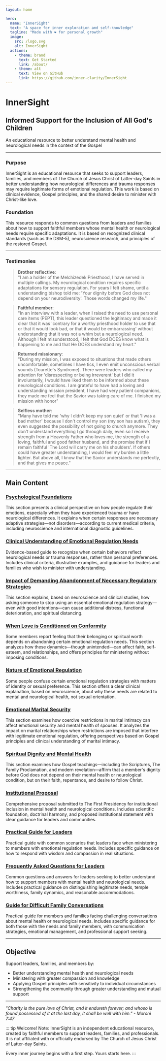 ```yaml
---
layout: home

hero:
  name: "InnerSight"
  text: "A space for inner exploration and self-knowledge"
  tagline: "Made with ❤️ for personal growth"
  image:
    src: /logo.svg
    alt: InnerSight
  actions:
    - theme: brand
      text: Get Started
      link: /about/
    - theme: alt
      text: View on GitHub
      link: https://github.com/inner-clarity/InnerSight
---
```

<!--content -->

<!--<ContenidoActualEn />-->

# InnerSight  
## Informed Support for the Inclusion of All God's Children  

An educational resource to better understand mental health and neurological needs in the context of the Gospel

---

### Purpose

InnerSight is an educational resource that seeks to support leaders, families, and members of The Church of Jesus Christ of Latter-day Saints in better understanding how neurological differences and trauma responses may require legitimate forms of emotional regulation. This work is based on clinical evidence, Gospel principles, and the shared desire to minister with Christ-like love.

### Foundation

This resource responds to common questions from leaders and families about how to support faithful members whose mental health or neurological needs require specific adaptations. It is based on recognized clinical standards (such as the DSM-5), neuroscience research, and principles of the restored Gospel.

---

### Testimonies

> **Brother reflective**: \
> "I am a holder of the Melchizedek Priesthood, I have served in multiple callings. My neurological condition requires specific adaptations for sensory regulation. For years I felt shame, until a understanding bishop told me: 'Your dignity before God does not depend on your neurodiversity'. Those words changed my life."

> **Faithful member**: \
> "In an interview with a leader, when I raised the need to use personal care items (PEPT), this leader questioned the legitimacy and made it clear that it was 'contrary for a worthy priesthood holder to use that or that it would look bad, or that it would be embarrassing' without understanding that it was not a whim but a neurological need. Although I felt misunderstood, I felt that God DOES know what is happening to me and that He DOES understand my heart."

> **Returned missionary**: \
> "During my mission, I was exposed to situations that made others uncomfortable, sometimes I have tics, I even emit unconscious verbal sounds (Tourette's Syndrome). There were leaders who called my attention for 'disrespecting or being irreverent' but I did it involuntarily, I would have liked them to be informed about these neurological conditions. I am grateful to have had a loving and understanding mission president, I have had very patient companions, they made me feel that the Savior was taking care of me. I finished my mission with honor"

> **Selfless mother**: \
> "Many have told me 'why I didn't keep my son quiet' or that 'I was a bad mother' because I don't control my son (my son has autism), they even suggested the possibility of not going to church anymore. They don't understand everything I go through daily, even so I receive strength from a Heavenly Father who loves me, the strength of a loving, faithful and good father husband, and the promise that if I remain faithful 'The Lord will carry me on his shoulders'. If others could have greater understanding, I would feel my burden a little lighter. But above all, I know that the Savior understands me perfectly, and that gives me peace."

---

## Main Content

### [Psychological Foundations](/en/analisis_psicologico_apropiado_v2)
This section presents a clinical perspective on how people regulate their emotions, especially when they have experienced trauma or have neurological differences. It explains when certain responses are necessary adaptive strategies—not disorders—according to current medical criteria, including neuroscience and international diagnostic guidelines.

### [Clinical Understanding of Emotional Regulation Needs](/en/fundamento_cientifico_validacion)
Evidence-based guide to recognize when certain behaviors reflect neurological needs or trauma responses, rather than personal preferences. Includes clinical criteria, illustrative examples, and guidance for leaders and families who wish to minister with understanding.

### [Impact of Demanding Abandonment of Necessary Regulatory Strategies](/en/efectos_de_restricciones_coercitiva)
This section explains, based on neuroscience and clinical studies, how asking someone to stop using an essential emotional regulation strategy—even with good intentions—can cause additional distress, functional deterioration, and spiritual distancing.

### [When Love is Conditioned on Conformity](/en/chantaje_emocional)
Some members report feeling that their belonging or spiritual worth depends on abandoning certain emotional regulation needs. This section analyzes how these dynamics—though unintended—can affect faith, self-esteem, and relationships, and offers principles for ministering without imposing conditions.

### [Nature of Emotional Regulation](/en/Naturaleza_regulacion_emocional)
Some people confuse certain emotional regulation strategies with matters of identity or sexual preference. This section offers a clear clinical explanation, based on neuroscience, about why these needs are related to mental and neurological health, not sexual orientation.

### [Emotional Marital Security](/en/Seguridad_Emocional_Conyugal)
This section examines how coercive restrictions in marital intimacy can affect emotional security and mental health of spouses. It analyzes the impact on marital relationships when restrictions are imposed that interfere with legitimate emotional regulation, offering perspectives based on Gospel principles and clinical understanding of marital intimacy.

### [Spiritual Dignity and Mental Health](/en/sacerdocio_salud_mental_apropiado_v5)  
This section examines how Gospel teachings—including the Scriptures, The Family Proclamation, and modern revelation—affirm that a member's dignity before God does not depend on their mental health or neurological condition, but on their faith, repentance, and desire to follow Christ.

### [Institutional Proposal](/en/propuesta_v1_esp)
Comprehensive proposal submitted to The First Presidency for institutional inclusion in mental health and neurological conditions. Includes scientific foundation, doctrinal harmony, and proposed institutional statement with clear guidance for leaders and communities.

### [Practical Guide for Leaders](/en/guia_practica_lideres)
Practical guide with common scenarios that leaders face when ministering to members with emotional regulation needs. Includes specific guidance on how to respond with wisdom and compassion in real situations.

### [Frequently Asked Questions for Leaders](/en/PreguntasFrecuentes)
Common questions and answers for leaders seeking to better understand how to support members with mental health and neurological needs. Includes practical guidance on distinguishing legitimate needs, temple worthiness, family dynamics, and reasonable accommodations.

### [Guide for Difficult Family Conversations](/en/guia_conversacion)
Practical guide for members and families facing challenging conversations about mental health or neurological needs. Includes specific guidance for both those with the needs and family members, with communication strategies, emotional management, and professional support seeking.

---

## Objective

Support leaders, families, and members by:

- Better understanding mental health and neurological needs
- Ministering with greater compassion and knowledge
- Applying Gospel principles with sensitivity to individual circumstances
- Strengthening the community through greater understanding and mutual support

---

*"Charity is the pure love of Christ, and it endureth forever; and whoso is found possessed of it at the last day, it shall be well with him." - Moroni 7:47*

::: tip Welcome!
Note: InnerSight is an independent educational resource, created by faithful members to support leaders, families, and professionals. It is not affiliated with or officially endorsed by The Church of Jesus Christ of Latter-day Saints.

Every inner journey begins with a first step. Yours starts here.
:::
